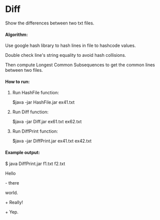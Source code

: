 # Diff

Show the differences between two txt files.

#### Algorithm: 

Use google hash library to hash lines in file to hashcode values.

Double check line's string equality to avoid hash collisions.

Then compute Longest Common Subsequences to get the common lines between two files.

#### How to run:
1. Run HashFile function:

   $java -jar HashFile.jar ex41.txt

2. Run Diff function:

   $java -jar Diff.jar ex61.txt ex62.txt

3. Run DiffPrint function:

   $java -jar DiffPrint.jar ex41.txt ex42.txt

#### Example output:
$ java DiffPrint.jar f1.txt f2.txt 

   Hello

\- there 

   world.

\+ Really! 

\+ Yep.
